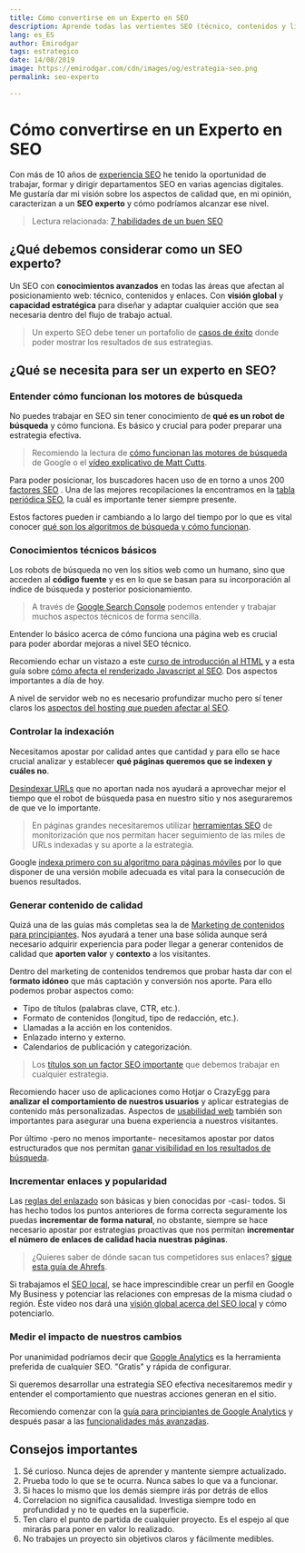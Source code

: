 ```yaml
---
title: Cómo convertirse en un Experto en SEO
description: Aprende todas las vertientes SEO (técnico, contenidos y linking) y domínalas como un experto
lang: es_ES
author: Emirodgar
tags: estrategico
date: 14/08/2019
image: https://emirodgar.com/cdn/images/og/estrategia-seo.png
permalink: seo-experto

---
```


# Cómo convertirse en un Experto en SEO

Con más de 10 años de [experiencia SEO](/experiencia-seo) he tenido la oportunidad de trabajar, formar y dirigir departamentos SEO en varias agencias digitales. Me gustaría dar mi visión sobre los aspectos de calidad que, en mi opinión, caracterizan a un **SEO experto** y cómo podríamos alcanzar ese nivel.

> Lectura relacionada: [7 habilidades de un buen SEO](https://emirodgar.com/habilidades-seo)


## ¿Qué debemos considerar como un SEO experto?

Un SEO con **conocimientos avanzados** en todas las áreas que afectan al posicionamiento web: técnico, contenidos y enlaces. Con **visión global** y **capacidad estratégica** para diseñar y adaptar cualquier acción que sea necesaria dentro del flujo de trabajo actual.

> Un experto SEO debe tener un portafolio de [casos de éxito](https://emirodgar.com/casos-exito-seo) donde poder mostrar los resultados de sus estrategias.

## ¿Qué se necesita para ser un experto en SEO?

### Entender cómo funcionan los motores de búsqueda

No puedes trabajar en SEO sin tener conocimiento de **qué es un robot de búsqueda** y cómo funciona. Es básico y crucial para poder preparar una estrategia efectiva.

> Recomiendo la lectura de [cómo funcionan las motores de búsqueda](https://www.google.com/search/howsearchworks/) de Google o el [vídeo explicativo de Matt Cutts](https://www.youtube.com/watch?v=KyCYyoGusqs).

Para poder posicionar, los buscadores hacen uso de en torno a unos 200 [factores SEO](/factores-seo) . Una de las mejores recopilaciones la encontramos en la [tabla periódica SEO](https://searchengineland.com/seotable), la cuál es importante tener siempre presente.

Estos factores pueden ir cambiando a lo largo del tiempo por lo que es vital conocer [qué son los algoritmos de búsqueda y cómo funcionan](https://emirodgar.com/cambio-algoritmo-google).

### Conocimientos técnicos básicos

Los robots de búsqueda no ven los sitios web como un humano, sino que acceden al **código fuente** y es en lo que se basan para su incorporación al índice de búsqueda y posterior posicionamiento.

> A través de [Google Search Console](https://search.google.com/search-console/about?hl=es) podemos entender y trabajar muchos aspectos técnicos de forma sencilla.

Entender lo básico acerca de cómo funciona una página web es crucial para poder abordar mejoras a nivel SEO técnico.

Recomiendo echar un vistazo a este [curso de introducción al HTML](https://www.codecademy.com/learn/learn-html) y a esta guía sobre [cómo afecta el renderizado Javascript al SEO](https://www.onely.com/blog/ultimate-guide-javascript-seo/). Dos aspectos importantes a día de hoy.

A nivel de servidor web no es necesario profundizar mucho pero sí tener claros los [aspectos del hosting que pueden afectar al SEO](https://emirodgar.com/hosting-seo).

###  Controlar la indexación

Necesitamos apostar por calidad antes que cantidad y para ello se hace crucial analizar y establecer **qué páginas queremos que se indexen y cuáles no**.

[Desindexar URLs](https://emirodgar.com/eliminar-url-google) que no aportan nada nos ayudará a aprovechar mejor el tiempo que el robot de búsqueda pasa en nuestro sitio y nos aseguraremos de que ve lo importante.

> En páginas grandes necesitaremos utilizar [herramientas SEO](https://emirodgar.com/herramientas-seo-gratis) de monitorización que nos permitan hacer seguimiento de las miles de URLs indexadas y su aporte a la estrategia.

Google [indexa primero con su algoritmo para páginas móviles](https://developers.google.com/search/mobile-sites/mobile-first-indexing) por lo que disponer de una versión mobile adecuada es vital para la consecución de buenos resultados.


###  Generar contenido de calidad

Quizá una de las guías más completas sea la de [Marketing de contenidos para principiantes](https://moz.com/beginners-guide-to-content-marketing). Nos ayudará a tener una base sólida aunque será necesario adquirir experiencia para poder llegar a generar contenidos de calidad que **aporten valor** y **contexto** a los visitantes.

Dentro del marketing de contenidos tendremos que probar hasta dar con el f**ormato idóneo** que más captación y conversión nos aporte. Para ello podemos probar aspectos como:

 - Tipo de títulos (palabras clave, CTR, etc.).
 - Formato de contenidos (longitud, tipo de redacción, etc.).
 - Llamadas a la acción en los contenidos.
 - Enlazado interno y externo.
 - Calendarios de publicación y categorización.

> Los [títulos son un factor SEO importante](https://emirodgar.com/titulos-descripciones-seo) que debemos trabajar en cualquier estrategia.

Recomiendo hacer uso de aplicaciones como Hotjar o CrazyEgg para **analizar el comportamiento de nuestros usuarios** y aplicar estrategias de contenido más personalizadas. Aspectos de [usabilidad web](https://goodui.org/) también son importantes para asegurar una buena experiencia a nuestros visitantes.

Por último -pero no menos importante- necesitamos apostar por datos estructurados que nos permitan [ganar visibilidad en los resultados de búsqueda](https://www.youtube.com/watch?v=pojj6yXLOqA).

### Incrementar enlaces y popularidad

Las [reglas del enlazado](https://moz.com/blog/rules-of-link-building) son básicas y bien conocidas por -casi- todos. Si has hecho todos los puntos anteriores de forma correcta seguramente los puedas **incrementar de forma natural**, no obstante, siempre se hace necesario apostar por estrategias proactivas que nos permitan **incrementar el número de enlaces de calidad hacia nuestras páginas**.

>¿Quieres saber de dónde sacan tus competidores sus enlaces? [sigue esta guía de Ahrefs](https://ahrefs.com/blog/the-ultimate-guide-to-reverse-engineering-your-competitors-backlinks/).

Si trabajamos el [SEO local](https://emirodgar.com/posicionamiento-seo-local), se hace imprescindible crear un perfil en Google My Business y potenciar las relaciones con empresas de la misma ciudad o región. Éste vídeo nos dará una [visión global acerca del SEO local](https://www.youtube.com/watch?v=pQSVsHvpTTA) y cómo potenciarlo.

###  Medir el impacto de nuestros cambios

Por unanimidad podríamos decir que [Google Analytics](https://analytics.google.com/analytics/web/) es la herramienta preferida de cualquier SEO. "Gratis" y rápida de configurar.

Si queremos desarrollar una estrategia SEO efectiva necesitaremos medir y entender el comportamiento que nuestras acciones generan en el sitio.

Recomiendo comenzar con la [guía para principiantes de Google Analytics](https://www.youtube.com/watch?v=P3V01bDbIR0) y después pasar a las [funcionalidades más avanzadas](https://analytics.google.com/analytics/academy/course/7).

## Consejos importantes

 1. Sé curioso. Nunca dejes de aprender y mantente siempre actualizado.
 2. Prueba todo lo que se te ocurra. Nunca sabes lo que va a funcionar. 
 3. Si haces lo mismo que los demás siempre irás por detrás de ellos
 4. Correlacion no significa causalidad. Investiga siempre todo en profundidad y no te quedes en la superficie. 
 6. Ten claro el punto de partida de cualquier proyecto. Es el espejo al que mirarás para poner en valor lo realizado.
 7. No trabajes un proyecto sin objetivos claros y fácilmente medibles.

<!--stackedit_data:
eyJoaXN0b3J5IjpbMzQ5Njk1MzgwLDM2MzA3MjE0NSwtMjE0NT
EyMDMyOCwtMTIxOTc5NTU3MCwxNzA3MTA4NDg5LC0xMTQ2MzU3
OTM2LDE1NTA0ODY0OTBdfQ==
-->